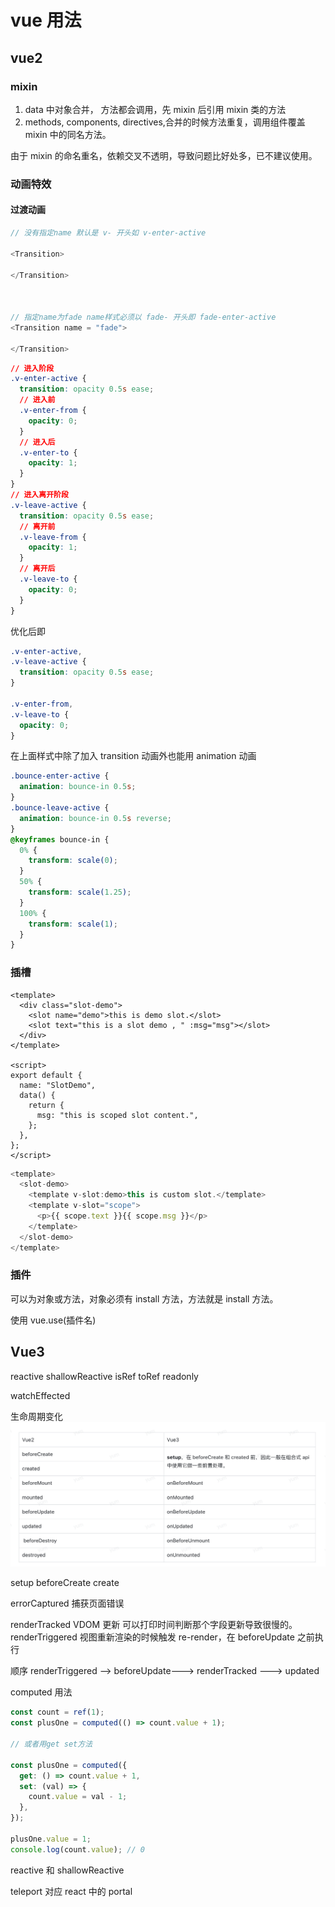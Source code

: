 # vue 用法

## vue2

### mixin

1. data 中对象合并， 方法都会调用，先 mixin 后引用 mixin 类的方法
2. methods, components, directives,合并的时候方法重复，调用组件覆盖 mixin 中的同名方法。

由于 mixin 的命名重名，依赖交叉不透明，导致问题比好处多，已不建议使用。

### 动画特效

#### 过渡动画

```js
// 没有指定name 默认是 v- 开头如 v-enter-active

<Transition>

</Transition>



// 指定name为fade name样式必须以 fade- 开头即 fade-enter-active
<Transition name = "fade">

</Transition>


```

```css
// 进入阶段
.v-enter-active {
  transition: opacity 0.5s ease;
  // 进入前
  .v-enter-from {
    opacity: 0;
  }
  // 进入后
  .v-enter-to {
    opacity: 1;
  }
}
// 进入离开阶段
.v-leave-active {
  transition: opacity 0.5s ease;
  // 离开前
  .v-leave-from {
    opacity: 1;
  }
  // 离开后
  .v-leave-to {
    opacity: 0;
  }
}
```

优化后即

```css
.v-enter-active,
.v-leave-active {
  transition: opacity 0.5s ease;
}

.v-enter-from,
.v-leave-to {
  opacity: 0;
}
```

在上面样式中除了加入 transition 动画外也能用 animation 动画

```css
.bounce-enter-active {
  animation: bounce-in 0.5s;
}
.bounce-leave-active {
  animation: bounce-in 0.5s reverse;
}
@keyframes bounce-in {
  0% {
    transform: scale(0);
  }
  50% {
    transform: scale(1.25);
  }
  100% {
    transform: scale(1);
  }
}
```

### 插槽

```vue
<template>
  <div class="slot-demo">
    <slot name="demo">this is demo slot.</slot>
    <slot text="this is a slot demo , " :msg="msg"></slot>
  </div>
</template>

<script>
export default {
  name: "SlotDemo",
  data() {
    return {
      msg: "this is scoped slot content.",
    };
  },
};
</script>
```

```js
<template>
  <slot-demo>
    <template v-slot:demo>this is custom slot.</template>
    <template v-slot="scope">
      <p>{{ scope.text }}{{ scope.msg }}</p>
    </template>
  </slot-demo>
</template>

```

### 插件

可以为对象或方法，对象必须有 install 方法，方法就是 install 方法。

使用 vue.use(插件名)

## Vue3

reactive shallowReactive isRef toRef readonly

watchEffected

生命周期变化
![alt text](image.png)

setup beforeCreate create

errorCaptured 捕获页面错误

renderTracked VDOM 更新 可以打印时间判断那个字段更新导致很慢的。
renderTriggered 视图重新渲染的时候触发 re-render，在 beforeUpdate 之前执行

顺序
renderTriggered --> beforeUpdate---> renderTracked ---> updated

computed 用法

```js
const count = ref(1);
const plusOne = computed(() => count.value + 1);

// 或者用get set方法

const plusOne = computed({
  get: () => count.value + 1,
  set: (val) => {
    count.value = val - 1;
  },
});

plusOne.value = 1;
console.log(count.value); // 0
```

reactive 和 shallowReactive

teleport 对应 react 中的 portal
